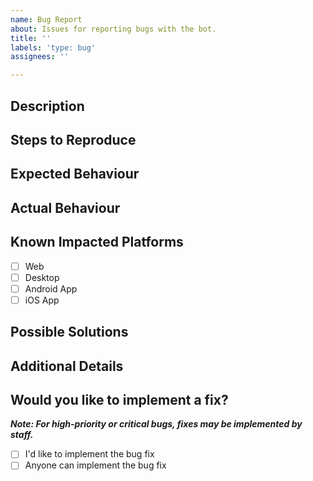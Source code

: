 ```yaml
---
name: Bug Report
about: Issues for reporting bugs with the bot.
title: ''
labels: 'type: bug'
assignees: ''

---
```


## Description
<!-- Describe the bug you've found -->


## Steps to Reproduce
<!-- Detail the exact list of steps to be able to encounter the bug -->


## Expected Behaviour
<!-- Outline what you expect to occur, include screenshots if relevant -->


## Actual Behaviour
<!-- Outline what occurs instead of the expected behaviour, include screenshots if relevant -->


## Known Impacted Platforms
<!-- Replace [ ] with [x] to mark items -->

- [ ] Web
- [ ] Desktop
- [ ] Android App
- [ ] iOS App

## Possible Solutions
<!-- Detail any solutions you might have in mind to be able to resolve the bug -->


## Additional Details
<!-- Delete this section if not applicable -->


## Would you like to implement a fix?

***Note: For high-priority or critical bugs, fixes may be implemented by staff.***
<!-- Replace [ ] with [x] with your choice -->

- [ ] I'd like to implement the bug fix
- [ ] Anyone can implement the bug fix
